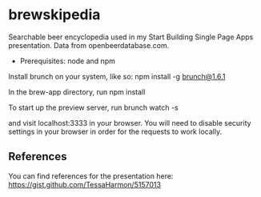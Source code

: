 brewskipedia
============

Searchable beer encyclopedia used in my Start Building Single Page Apps presentation. Data from openbeerdatabase.com.

* Prerequisites: node and npm

Install brunch on your system, like so:
  npm install -g brunch@1.6.1

In the brew-app directory, run
  npm install

To start up the preview server, run
  brunch watch -s

and visit localhost:3333 in your browser. You will need to disable security settings in your browser in order for the requests to work locally.

## References
You can find references for the presentation here: https://gist.github.com/TessaHarmon/5157013
